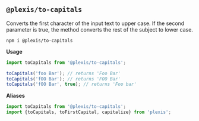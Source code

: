 ## `@plexis/to-capitals`

Converts the first character of the input text to upper case. If the second parameter is true, the method converts the rest of the subject to lower case.

`npm i @plexis/to-capitals`

**Usage**

```javascript
import toCapitals from '@plexis/to-capitals';

toCapitals('foo Bar'); // returns 'Foo Bar'
toCapitals('fOO Bar'); // returns 'FOO Bar'
toCapitals('fOO Bar', true); // returns 'Foo bar'
```

**Aliases**

```javascript
import toCapitals from '@plexis/to-capitals';
import {toCapitals, toFirstCapital, capitalize} from 'plexis';
```
